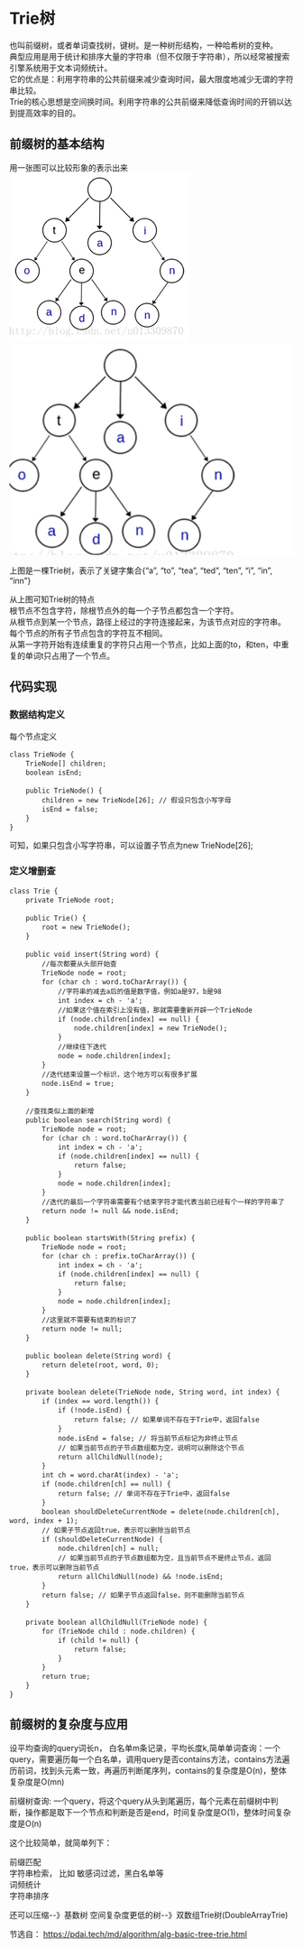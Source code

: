# Trie树
也叫前缀树，或者单词查找树，键树。是一种树形结构，一种哈希树的变种。  
典型应用是用于统计和排序大量的字符串（但不仅限于字符串），所以经常被搜索引擎系统用于文本词频统计。  
它的优点是：利用字符串的公共前缀来减少查询时间，最大限度地减少无谓的字符串比较。  
Trie的核心思想是空间换时间。利用字符串的公共前缀来降低查询时间的开销以达到提高效率的目的。  

## 前缀树的基本结构
用一张图可以比较形象的表示出来  
![在这里插入图片描述](https://raw.githubusercontent.com/PeipengWang/picture/master/508247d352a14658bec8d3061077b1b2.png)
![image-20240425215928179](https://raw.githubusercontent.com/PeipengWang/picture/master/image-20240425215928179.png)

上图是一棵Trie树，表示了关键字集合{“a”, “to”, “tea”, “ted”, “ten”, “i”, “in”, “inn”} 

从上图可知Trie树的特点  
根节点不包含字符，除根节点外的每一个子节点都包含一个字符。  
从根节点到某一个节点，路径上经过的字符连接起来，为该节点对应的字符串。  
每个节点的所有子节点包含的字符互不相同。  
从第一字符开始有连续重复的字符只占用一个节点，比如上面的to，和ten，中重复的单词t只占用了一个节点。  
## 代码实现
### 数据结构定义
每个节点定义
```
class TrieNode {
    TrieNode[] children;
    boolean isEnd;

    public TrieNode() {
        children = new TrieNode[26]; // 假设只包含小写字母
        isEnd = false;
    }
}
```
可知，如果只包含小写字符串，可以设置子节点为new TrieNode[26];
### 定义增删查
```
class Trie {
    private TrieNode root;

    public Trie() {
        root = new TrieNode();
    }

    public void insert(String word) {
        //每次都要从头部开始查
        TrieNode node = root;
        for (char ch : word.toCharArray()) {
            //字符串的减去a后的值是数字值，例如a是97，b是98
            int index = ch - 'a';
            //如果这个值在索引上没有值，那就需要重新开辟一个TrieNode
            if (node.children[index] == null) {
                node.children[index] = new TrieNode();
            }
            //继续往下迭代
            node = node.children[index];
        }
        //迭代结束设置一个标识，这个地方可以有很多扩展
        node.isEnd = true;
    }

    //查找类似上面的新增
    public boolean search(String word) {
        TrieNode node = root;
        for (char ch : word.toCharArray()) {
            int index = ch - 'a';
            if (node.children[index] == null) {
                return false;
            }
            node = node.children[index];
        }
        //迭代的最后一个字符串需要有个结束字符才能代表当前已经有个一样的字符串了
        return node != null && node.isEnd;
    }

    public boolean startsWith(String prefix) {
        TrieNode node = root;
        for (char ch : prefix.toCharArray()) {
            int index = ch - 'a';
            if (node.children[index] == null) {
                return false;
            }
            node = node.children[index];
        }
        //这里就不需要有结束的标识了
        return node != null;
    }

    public boolean delete(String word) {
        return delete(root, word, 0);
    }

    private boolean delete(TrieNode node, String word, int index) {
        if (index == word.length()) {
            if (!node.isEnd) {
                return false; // 如果单词不存在于Trie中，返回false
            }
            node.isEnd = false; // 将当前节点标记为非终止节点
            // 如果当前节点的子节点数组都为空，说明可以删除这个节点
            return allChildNull(node);
        }
        int ch = word.charAt(index) - 'a';
        if (node.children[ch] == null) {
            return false; // 单词不存在于Trie中，返回false
        }
        boolean shouldDeleteCurrentNode = delete(node.children[ch], word, index + 1);
        // 如果子节点返回true，表示可以删除当前节点
        if (shouldDeleteCurrentNode) {
            node.children[ch] = null;
            // 如果当前节点的子节点数组都为空，且当前节点不是终止节点，返回true，表示可以删除当前节点
            return allChildNull(node) && !node.isEnd;
        }
        return false; // 如果子节点返回false，则不能删除当前节点
    }

    private boolean allChildNull(TrieNode node) {
        for (TrieNode child : node.children) {
            if (child != null) {
                return false;
            }
        }
        return true;
    }
}
```
## 前缀树的复杂度与应用
设平均查询的query词长n， 白名单m条记录，平均长度k,简单单词查询：一个query，需要遍历每一个白名单，调用query是否contains方法，contains方法遍历前词，找到头元素一致，再遍历判断尾序列，contains的复杂度是O(n)，整体复杂度是O(mn)

前缀树查询: 一个query，将这个query从头到尾遍历，每个元素在前缀树中判断，操作都是取下一个节点和判断是否是end，时间复杂度是O(1)，整体时间复杂度是O(n)

这个比较简单，就简单列下：

前缀匹配  
字符串检索， 比如 敏感词过滤，黑白名单等  
词频统计  
字符串排序  

还可以压缩--》基数树
空间复杂度更低的树--》双数组Trie树(DoubleArrayTrie)


节选自：
https://pdai.tech/md/algorithm/alg-basic-tree-trie.html